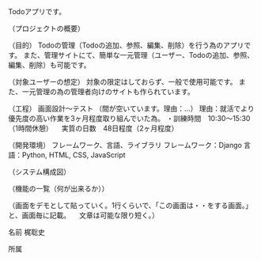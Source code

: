 Todoアプリです。

（プロジェクトの概要）

（目的）
Todoの管理（Todoの追加、参照、編集、削除）を行う為のアプリです。
また、管理サイトにて、簡単な一元管理（ユーザー、Todoの追加、参照、編集、削除）も可能です。

（対象ユーザーの想定）
対象の限定はしておらず、一般で使用可能です。
また、一元管理の為の管理者向けのサイトも作られています。

（工程）
画面設計～テスト
（間が空いています。理由：…）
理由：就活でより優先度の高い作業を3ヶ月程度取り組んでいた為。
・訓練時間　10:30～15:30（1時間休憩）
　実質の日数　48日程度（2ヶ月程度）

（開発環境）
フレームワーク、言語、ライブラリ
フレームワーク：Django
言語：Python, HTML, CSS, JavaScript

（システム構成図）

（機能の一覧（何が出来るか））

（画面をデモとして貼っていく。1行くらいで、「この画面は・・をする画面。」と、画面毎に記載。
　文章は可能な限り短く。）


 名前
 梶聡史

 所属
 
 
